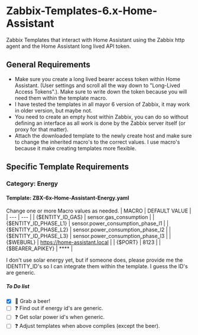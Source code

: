 # Zabbix-Templates-6.x-Home-Assistant
Zabbix Templates that interact with Home Assistant using the Zabbix http agent and the Home Assistant long lived API token.

## General Requirements
- Make sure you create a long lived bearer access token within Home Assistant. (User settings and scroll all the way down to "Long-Lived Access Tokens".). Make sure to write down the token because you will need them within the template macro.
- I have tested the templates in all mayor 6 version of Zabbix, it may work in older version, but maybe not.
- You need to create an empty host within Zabbix, you can do so without defining an interface as all work is done by the Zabbix server itself (or proxy for that matter).
- Attach the downloaded template to the newly create host and make sure to change the inherited macro's to the correct values. I use macro's because it make creating templates more flexible.

## Specific Template Requirements
### Category: Energy
#### Template: **ZBX-6x-Home-Assistant-Energy.yaml**
Change one or more Macro values as needed. 
| MACRO | DEFAULT VALUE |
| --- | --- |
| {$ENTITY_ID_GAS} | sensor.gas_consumption |
| {$ENTITY_ID_PHASE_L1} | sensor.power_consumption_phase_l1 |
| {$ENTITY_ID_PHASE_L2} | sensor.power_consumption_phase_l2 |
| {$ENTITY_ID_PHASE_L3} | sensor.power_consumption_phase_l3 |
| {$WEBURL} | https://home-assistant.local |
| {$PORT} | 8123 |
| {$BEARER_APIKEY} | **** |

I don't use solar energy yet, but if someone does, please provide me the IDENTITY_ID's so I can integrate them within the template.
I guess the ID's are generic.

##### To Do list
- [x] :beer: Grab a beer!
- [ ] :question: Find out if energy id's are generic.
- [ ] :question: Get solar power id's when generic.
- [ ] :question: Adjust templates when above complies (except the beer).